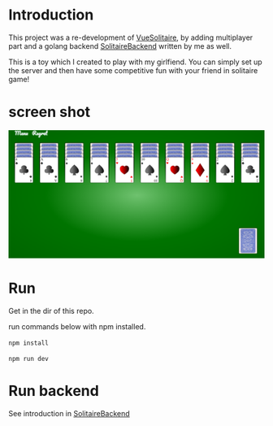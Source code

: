 # Introduction

This project was a re-development of [VueSolitaire](https://github.com/silent-lad/VueSolitaire), 
by adding multiplayer part and a golang backend [SolitaireBackend](https://github.com/innovationb1ue/SolitaireBackend) written by me as well. 

This is a toy which I created to play with my girlfiend. You can simply set up the server and then have some competitive fun with your friend in solitaire game! 

# screen shot
![Demonstrate](./1.png)

# Run

Get in the dir of this repo. 

run commands below with npm installed. 

`npm install`

`npm run dev`

# Run backend

See introduction in [SolitaireBackend](https://github.com/innovationb1ue/SolitaireBackend)
